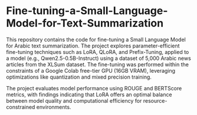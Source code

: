 # Fine-tuning-a-Small-Language-Model-for-Text-Summarization

This repository contains the code for fine-tuning a Small Language Model for Arabic text summarization. The project explores parameter-efficient fine-tuning techniques such as LoRA, QLoRA, and Prefix-Tuning, applied to a model (e.g., Qwen2.5-0.5B-Instruct) using a dataset of 5,000 Arabic news articles from the XLSum dataset. The fine-tuning was performed within the constraints of a Google Colab free-tier GPU (16GB VRAM), leveraging optimizations like quantization and mixed precision training.

The project evaluates model performance using ROUGE and BERTScore metrics, with findings indicating that LoRA offers an optimal balance between model quality and computational efficiency for resource-constrained environments.
